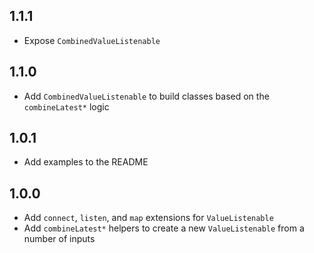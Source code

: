 ## 1.1.1

* Expose `CombinedValueListenable`

## 1.1.0

* Add `CombinedValueListenable` to build classes based on the `combineLatest*` logic

## 1.0.1

* Add examples to the README

## 1.0.0

* Add `connect`, `listen`, and `map` extensions for `ValueListenable`
* Add `combineLatest*` helpers to create a new `ValueListenable` from a number of inputs
